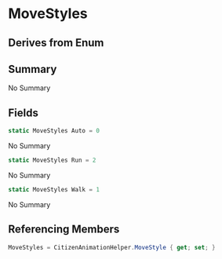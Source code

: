# MoveStyles

## Derives from Enum

## Summary

No Summary
## Fields

```c#
static MoveStyles Auto = 0
```
No Summary
```c#
static MoveStyles Run = 2
```
No Summary
```c#
static MoveStyles Walk = 1
```
No Summary
## Referencing Members

```c#
MoveStyles = CitizenAnimationHelper.MoveStyle { get; set; } 
```
